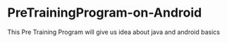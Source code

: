 # PreTrainingProgram-on-Android
This Pre Training Program will give us idea about java and android basics

